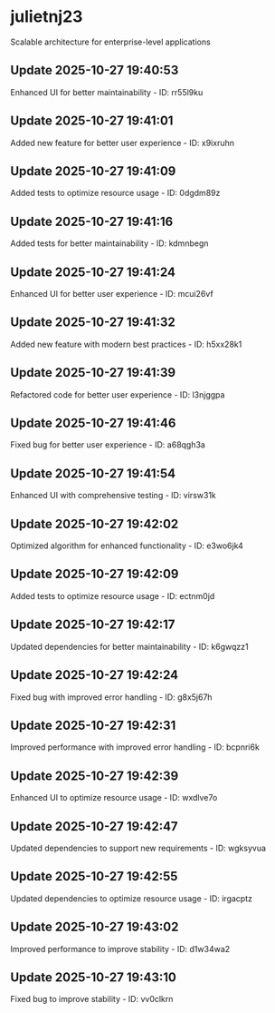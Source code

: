 # julietnj23
Scalable architecture for enterprise-level applications

## Update 2025-10-27 19:40:53
Enhanced UI for better maintainability - ID: rr55l9ku


## Update 2025-10-27 19:41:01
Added new feature for better user experience - ID: x9ixruhn


## Update 2025-10-27 19:41:09
Added tests to optimize resource usage - ID: 0dgdm89z


## Update 2025-10-27 19:41:16
Added tests for better maintainability - ID: kdmnbegn


## Update 2025-10-27 19:41:24
Enhanced UI for better user experience - ID: mcui26vf


## Update 2025-10-27 19:41:32
Added new feature with modern best practices - ID: h5xx28k1


## Update 2025-10-27 19:41:39
Refactored code for better user experience - ID: l3njggpa


## Update 2025-10-27 19:41:46
Fixed bug for better user experience - ID: a68qgh3a


## Update 2025-10-27 19:41:54
Enhanced UI with comprehensive testing - ID: virsw31k


## Update 2025-10-27 19:42:02
Optimized algorithm for enhanced functionality - ID: e3wo6jk4


## Update 2025-10-27 19:42:09
Added tests to optimize resource usage - ID: ectnm0jd


## Update 2025-10-27 19:42:17
Updated dependencies for better maintainability - ID: k6gwqzz1


## Update 2025-10-27 19:42:24
Fixed bug with improved error handling - ID: g8x5j67h


## Update 2025-10-27 19:42:31
Improved performance with improved error handling - ID: bcpnri6k


## Update 2025-10-27 19:42:39
Enhanced UI to optimize resource usage - ID: wxdlve7o


## Update 2025-10-27 19:42:47
Updated dependencies to support new requirements - ID: wgksyvua


## Update 2025-10-27 19:42:55
Updated dependencies to optimize resource usage - ID: irgacptz


## Update 2025-10-27 19:43:02
Improved performance to improve stability - ID: d1w34wa2


## Update 2025-10-27 19:43:10
Fixed bug to improve stability - ID: vv0clkrn

